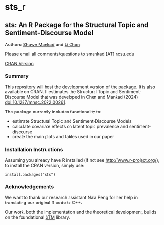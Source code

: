 # sts_r
## sts: An R Package for the Structural Topic and Sentiment-Discourse Model

Authors: [Shawn Mankad](http://mankad-research.github.io) and [Li Chen](https://business.cornell.edu/faculty-research/faculty/lc785/)

Please email all comments/questions to smankad [AT] ncsu.edu

[CRAN Version](https://CRAN.R-project.org/package=sts)

### Summary

This repository will host the development version of the package.  It is also available on CRAN. It estimates the Structural Topic and Sentiment-Discourse Model that was developed in Chen and Mankad (2024) <doi:10.1287/mnsc.2022.00261>. 

The package currently includes functionality to:
* estimate Structural Topic and Sentiment-Discourse Models
* calculate covariate effects on latent topic prevalence and sentiment-discourse
* create the main plots and tables used in our paper

### Installation Instructions
Assuming you already have R installed (if not see http://www.r-project.org/),
to install the CRAN version, simply use:
```
install.packages("sts")
```

### Acknowledgements
We want to thank our research assistant Nala Peng for her help in translating our original R code to C++.

Our work, both the implementation and the theoretical development, builds on the foundational [STM](https://github.com/bstewart/stm) library.



